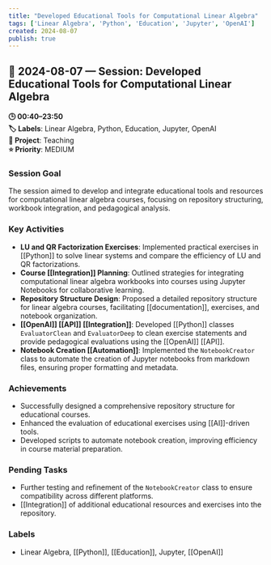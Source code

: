 ```yaml
---
title: "Developed Educational Tools for Computational Linear Algebra"
tags: ['Linear Algebra', 'Python', 'Education', 'Jupyter', 'OpenAI']
created: 2024-08-07
publish: true
---
```


## 📅 2024-08-07 — Session: Developed Educational Tools for Computational Linear Algebra

**🕒 00:40–23:50**  
**🏷️ Labels**: Linear Algebra, Python, Education, Jupyter, OpenAI  
**📂 Project**: Teaching  
**⭐ Priority**: MEDIUM  


### Session Goal
The session aimed to develop and integrate educational tools and resources for computational linear algebra courses, focusing on repository structuring, workbook integration, and pedagogical analysis.

### Key Activities
- **LU and QR Factorization Exercises**: Implemented practical exercises in [[Python]] to solve linear systems and compare the efficiency of LU and QR factorizations.
- **Course [[Integration]] Planning**: Outlined strategies for integrating computational linear algebra workbooks into courses using Jupyter Notebooks for collaborative learning.
- **Repository Structure Design**: Proposed a detailed repository structure for linear algebra courses, facilitating [[documentation]], exercises, and notebook organization.
- **[[OpenAI]] [[API]] [[Integration]]**: Developed [[Python]] classes `EvaluatorClean` and `EvaluatorDeep` to clean exercise statements and provide pedagogical evaluations using the [[OpenAI]] [[API]].
- **Notebook Creation [[Automation]]**: Implemented the `NotebookCreator` class to automate the creation of Jupyter notebooks from markdown files, ensuring proper formatting and metadata.

### Achievements
- Successfully designed a comprehensive repository structure for educational courses.
- Enhanced the evaluation of educational exercises using [[AI]]-driven tools.
- Developed scripts to automate notebook creation, improving efficiency in course material preparation.

### Pending Tasks
- Further testing and refinement of the `NotebookCreator` class to ensure compatibility across different platforms.
- [[Integration]] of additional educational resources and exercises into the repository.

### Labels
- Linear Algebra, [[Python]], [[Education]], Jupyter, [[OpenAI]]
